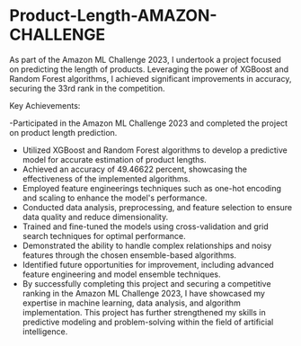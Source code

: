 # Product-Length-AMAZON-CHALLENGE

As part of the Amazon ML Challenge 2023, I undertook a project focused on predicting the length of products. Leveraging the power of XGBoost and Random Forest algorithms, I achieved significant improvements in accuracy, securing the 33rd rank in the competition.

Key Achievements:

-Participated in the Amazon ML Challenge 2023 and completed the project on product length prediction.
- Utilized XGBoost and Random Forest algorithms to develop a predictive model for accurate estimation of product lengths.
- Achieved an accuracy of 49.46622 percent, showcasing the effectiveness of the implemented algorithms.
- Employed feature engineerings techniques such as one-hot encoding and scaling to enhance the model's performance.
- Conducted data analysis, preprocessing, and feature selection to ensure data quality and reduce dimensionality.
- Trained and fine-tuned the models using cross-validation and grid search techniques for optimal performance.
- Demonstrated the ability to handle complex relationships and noisy features through the chosen ensemble-based algorithms.
- Identified future opportunities for improvement, including advanced feature engineering and model ensemble techniques.
- By successfully completing this project and securing a competitive ranking in the Amazon ML Challenge 2023, I have showcased my expertise in machine learning, data analysis, and algorithm implementation. This project has further strengthened my skills in predictive modeling and problem-solving within the field of artificial intelligence.
